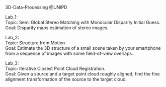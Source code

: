 3D-Data-Processing @UNIPD

Lab_1:\
Topic: Semi Global Stereo Matching with Monocular Disparity Initial Guess.\
Goal: Disparity maps estimation of stereo images.

Lab_2:\
Topic: Structure from Motion\
Goal: Estimate the 3D structure of a small scene taken by your smartphone from a sequence of images with some field-of-view overlaps.

Lab_3:\
Topic: Iterative Closest Point Cloud Registration.\
Goal: Given a source and a target point cloud roughly aligned, find the fine alignment transformation of the source to the target cloud.
